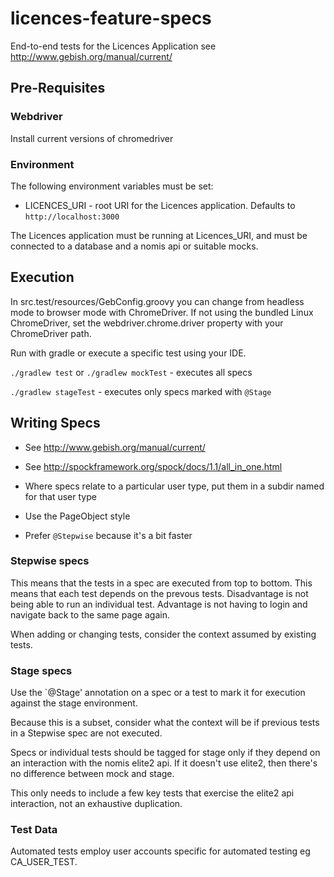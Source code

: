 # licences-feature-specs
End-to-end tests for the Licences Application
see http://www.gebish.org/manual/current/

## Pre-Requisites

### Webdriver
Install current versions of chromedriver

### Environment
The following environment variables must be set:

* LICENCES_URI - root URI for the Licences application. Defaults to `http://localhost:3000`

The Licences application must be running at Licences_URI, and must be connected to a database and a nomis api or
suitable mocks.

## Execution

In src.test/resources/GebConfig.groovy you can change from headless mode 
to browser mode with ChromeDriver. If not using the bundled Linux ChromeDriver, set the
webdriver.chrome.driver property with your ChromeDriver path.

Run with gradle or execute a specific test using your IDE.

`./gradlew test` or `./gradlew mockTest` - executes all specs

`./gradlew stageTest` - executes only specs marked with `@Stage`


## Writing Specs

* See http://www.gebish.org/manual/current/
* See http://spockframework.org/spock/docs/1.1/all_in_one.html

* Where specs relate to a particular user type, put them in a subdir named for that user type
* Use the PageObject style
* Prefer `@Stepwise` because it's a bit faster

### Stepwise specs

This means that the tests in a spec are executed from top to bottom. This means that each test
depends on the prevous tests. Disadvantage is not being able to run an individual test. 
Advantage is not having to login and navigate back to the same page again.

When adding or changing tests, consider the context assumed by existing tests.

### Stage specs

Use the `@Stage' annotation on a spec or a test to mark it for execution against the stage environment.

Because this is a subset, consider what the context will be if previous tests in a Stepwise spec
are not executed. 

Specs or individual tests should be tagged for stage only if they depend on an interaction with the
nomis elite2 api. If it doesn't use elite2, then there's no difference between mock and stage.

This only needs to include a few key tests that exercise the elite2 api interaction, not an exhaustive
duplication.

### Test Data

Automated tests employ user accounts specific for automated testing eg CA_USER_TEST.

